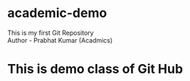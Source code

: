 # academic-demo

This is my first Git Repository
<BR>
Author - Prabhat Kumar (Acadmics)

# This is demo class of Git Hub
